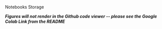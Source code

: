 Notebooks Storage

***Figures will not render in the Github code viewer -- please see the Google Colab Link from the README***
